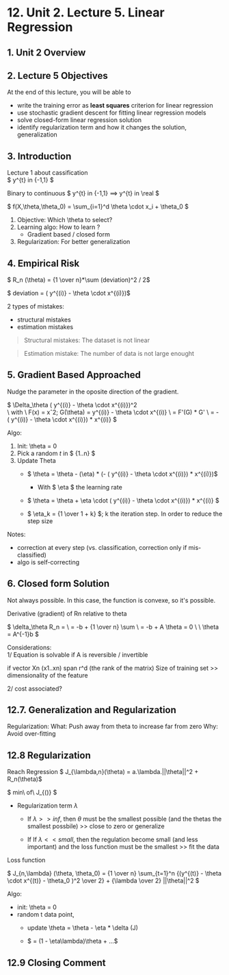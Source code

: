 # 12. Unit 2. Lecture 5. Linear Regression

## 1. Unit 2 Overview

## 2. Lecture 5 Objectives

At the end of this lecture, you will be able to
* write the training error as **least squares** criterion for linear regression
* use stochastic gradient descent for fitting linear regression models
* solve closed-form linear regression solution
* identify regularization term and how it changes the solution, generalization

## 3. Introduction

Lecture 1 about cassification  
$ y^{t} in \{-1,1\} $

Binary to continuous
$ y^{t} in \{-1,1\}  ==> y^{t} in \real $

$ f(X,\theta,\theta_0) = \sum_{i=1}^d \theta \cdot x_i + \theta_0 $

1. Objective: Which \theta to select?
2. Learning algo: How to learn ?
   - Gradient based / closed form
3. Regularization: For better generalization

## 4. Empirical Risk

$ R_n (\theta) = {1 \over n}*\sum (deviation)^2 / 2$  

$ deviation = ( y^{(i)} - \theta \cdot x^{(i)})$ 

2 types of mistakes:
* structural mistakes 
* estimation mistakes

> Structural mistakes: The dataset is not linear

> Estimation mistake: The number of data is not large enought

## 5. Gradient Based Approached

Nudge the parameter in the oposite direction of the gradient.

$
\Delta_\theta  ( y^{(i)} - \theta \cdot x^{(i)})^2  
\\ with \ F(x) = xˆ2; G(\theta) = y^{(i)} - \theta \cdot x^{(i)}
\\ = F'(G) * G'
\\ = - ( y^{(i)} - \theta \cdot x^{(i)}) * x^{(i)}
$

Algo:
1. Init: \theta = 0
2. Pick a random $t$  in $ \{1..n\} $
3. Update Theta
   - $ \theta =  \theta - (\eta) * (- ( y^{(i)} - \theta \cdot x^{(i)}) * x^{(i)})$ 
     - With $ \eta $ the learning rate
   - $ \theta =  \theta + \eta \cdot ( y^{(i)} - \theta \cdot x^{(i)}) * x^{(i)} $

   - $ \eta_k = {1 \over 1 + k} $; k the iteration step. In order to reduce the step size

Notes:
- correction at every step (vs. classification, correction only if mis-classified)
- algo is self-correcting

## 6. Closed form Solution

Not always possible. In this case, the function is convexe, so it's possible.

Derivative (gradient) of Rn relative to theta

$ \delta_\theta R_n = \\
= -b + {1 \over n} \sum \\
= -b + A \theta = 0 \\
\\
\theta = A^{-1}b
$

Considerations:  
1/ Equation is solvable if A is reversible / invertible

if vector Xn (x1..xn) span r^d (the rank of the matrix)
Size of training set >> dimensionality of the feature

2/ cost associated?


## 12.7. Generalization and Regularization

Regularization:
What: Push away from theta to increase far from zero
Why: Avoid over-fitting

## 12.8 Regularization

Reach Regression
$ J_{\lambda,n}(\theta) = a.\lambda.||\theta||^2 + R_n(\theta)$

$ min\ of\ J_{()} $
* Regularization term $\lambda$
  - If $\lambda >> inf$, then $\theta$ must be the smallest possible (and the thetas the smallest possbile) >> close to zero or generalize
    
  - If If $\lambda << small$, then the regulation become small (and less important) and the loss function must be the smallest >> fit the data

Loss function

$ J_{n,\lambda} (\theta, \theta_0) = {1 \over n} \sum_{t=1}^n {(y^{(t)} - \theta \cdot x^{(t)} - \theta_0 )^2 \over 2}  + {\lambda \over 2} ||\theta||^2 $

Algo: 
* init: \theta = 0
* random t data point,
  - update \theta = \theta - \eta * \delta (J)

  - $ = (1 - \eta\lambda)\theta + ...$

## 12.9 Closing Comment

